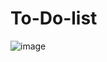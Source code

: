 # To-Do-list
![image](https://github.com/PaviTechDevloper/To-Do-list/assets/137421870/75c3bf55-137f-4fc1-9f7a-19fbdef42c35)
